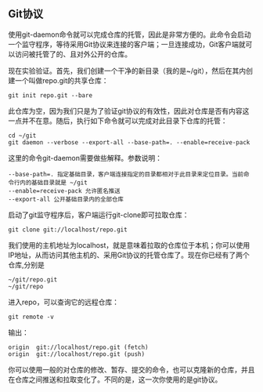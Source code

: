 ## Git协议

使用git-daemon命令就可以完成仓库的托管，因此是非常方便的。此命令会启动一个监守程序，等待采用Git协议来连接的客户端；一旦连接成功，Git客户端就可以访问被托管了的、且对外公开的仓库。

现在实验验证。首先，我们创建一个干净的新目录（我的是~/git），然后在其内创建一个叫做repo.git的共享仓库：

	git init repo.git --bare

此仓库为空，因为我们只是为了验证git协议的有效性，因此对仓库是否有内容这一点并不在意。随后，执行如下命令就可以完成对此目录下仓库的托管：

    cd ~/git
    git daemon --verbose --export-all --base-path=. --enable=receive-pack

这里的命令git-daemon需要做些解释。参数说明：

    --base-path=. 指定基础目录，客户端连接指定的目录都相对于此目录来定位目录。当前命令行内的基础目录就是 ~/git 
    --enable=receive-pack 允许匿名推送
    --export-all 公开基础目录内的全部仓库

启动了git监守程序后，客户端运行git-clone即可拉取仓库：

    git clone git://localhost/repo.git

我们使用的主机地址为localhost，就是意味着拉取的仓库位于本机；你可以使用IP地址，从而访问其他主机的、采用Git协议的托管仓库了。现在你已经有了两个仓库,分别是

	~/git/repo.git
	~/git/repo

进入repo，可以查询它的远程仓库：

	git remote -v

输出：

	origin	git://localhost/repo.git (fetch)
	origin	git://localhost/repo.git (push)

你可以使用一般的对仓库的修改、暂存、提交的命令，也可以克隆新的仓库，并且在仓库之间推送和拉取变化了。不同的是，这一次你使用的是git协议。


